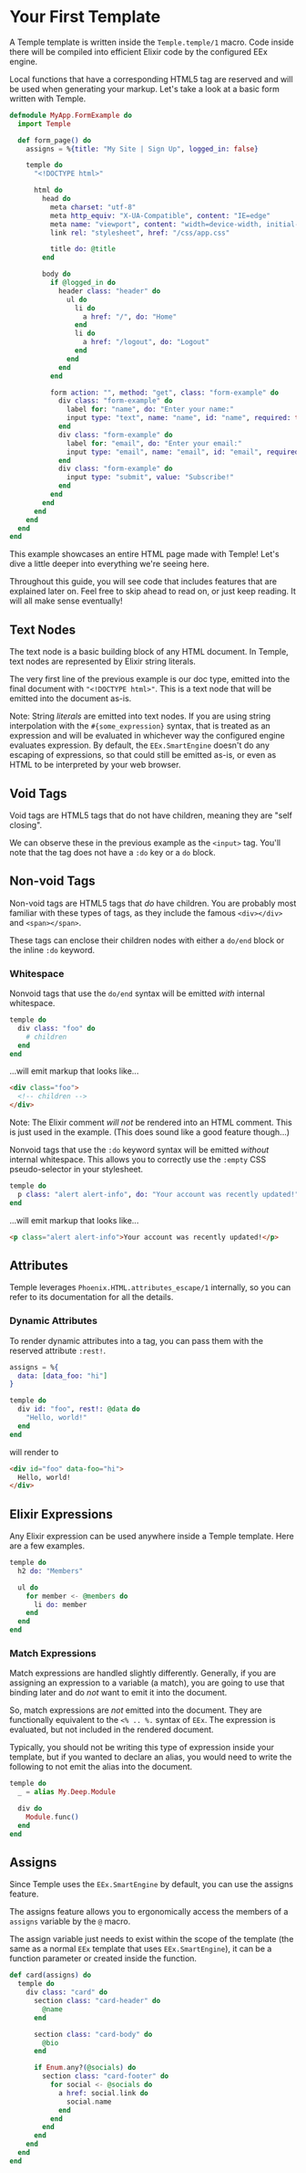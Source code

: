 # Your First Template

A Temple template is written inside the `Temple.temple/1` macro. Code inside there will be compiled into efficient Elixir code by the configured EEx engine.

Local functions that have a corresponding HTML5 tag are reserved and will be used when generating your markup. Let's take a look at a basic form written with Temple.

```elixir
defmodule MyApp.FormExample do
  import Temple

  def form_page() do
    assigns = %{title: "My Site | Sign Up", logged_in: false}

    temple do
      "<!DOCTYPE html>"

      html do
        head do
          meta charset: "utf-8"
          meta http_equiv: "X-UA-Compatible", content: "IE=edge"
          meta name: "viewport", content: "width=device-width, initial-scale=1.0"
          link rel: "stylesheet", href: "/css/app.css"

          title do: @title
        end

        body do
          if @logged_in do
            header class: "header" do
              ul do
                li do
                  a href: "/", do: "Home"
                end
                li do
                  a href: "/logout", do: "Logout"
                end
              end
            end
          end

          form action: "", method: "get", class: "form-example" do
            div class: "form-example" do
              label for: "name", do: "Enter your name:"
              input type: "text", name: "name", id: "name", required: true
            end
            div class: "form-example" do
              label for: "email", do: "Enter your email:"
              input type: "email", name: "email", id: "email", required: true
            end
            div class: "form-example" do
              input type: "submit", value: "Subscribe!"
            end
          end
        end
      end
    end
  end
end
```

This example showcases an entire HTML page made with Temple! Let's dive a little deeper into everything we're seeing here.

Throughout this guide, you will see code that includes features that are explained later on. Feel free to skip ahead to read on, or just keep reading. It will all make sense eventually!

## Text Nodes

The text node is a basic building block of any HTML document. In Temple, text nodes are represented by Elixir string literals.

The very first line of the previous example is our doc type, emitted into the final document with `"<!DOCTYPE html>"`. This is a text node that will be emitted into the document as-is.

Note: String _literals_ are emitted into text nodes. If you are using string interpolation with the `#{some_expression}` syntax, that is treated as an expression and will be evaluated in whichever way the configured engine evaluates expression. By default, the `EEx.SmartEngine` doesn't do any escaping of expressions, so that could still be emitted as-is, or even as HTML to be interpreted by your web browser.

## Void Tags

Void tags are HTML5 tags that do not have children, meaning they are "self closing".

We can observe these in the previous example as the `<input>` tag. You'll note that the tag does not have a `:do` key or a `do` block.

## Non-void Tags

Non-void tags are HTML5 tags that _do_ have children. You are probably most familiar with these types of tags, as they include the famous `<div></div>` and `<span></span>`.

These tags can enclose their children nodes with either a `do/end` block or the inline `:do` keyword.

### Whitespace

Nonvoid tags that use the `do/end` syntax will be emitted _with_ internal whitespace.

```elixir
temple do
  div class: "foo" do
    # children
  end
end
```

...will emit markup that looks like...

```html
<div class="foo">
  <!-- children -->
</div>
```

Note: The Elixir comment _will not_ be rendered into an HTML comment. This is just used in the example. (This does sound like a good feature though...)

Nonvoid tags that use the `:do` keyword syntax will be emitted _without_ internal whitespace. This allows you to correctly use the `:empty` CSS pseudo-selector in your stylesheet.


```elixir
temple do
  p class: "alert alert-info", do: "Your account was recently updated!"
end
```

...will emit markup that looks like...

```html
<p class="alert alert-info">Your account was recently updated!</p>
```

## Attributes

Temple leverages `Phoenix.HTML.attributes_escape/1` internally, so you can refer to its documentation for all the details.

### Dynamic Attributes

To render dynamic attributes into a tag, you can pass them with the reserved attribute `:rest!`.

```elixir
assigns = %{
  data: [data_foo: "hi"]
}

temple do
  div id: "foo", rest!: @data do
    "Hello, world!"
  end
end
```

will render to

```html
<div id="foo" data-foo="hi">
  Hello, world!
</div>
```

## Elixir Expressions

Any Elixir expression can be used anywhere inside a Temple template. Here are a few examples.

```elixir
temple do
  h2 do: "Members"

  ul do
    for member <- @members do
      li do: member
    end
  end
end
```

### Match Expressions

Match expressions are handled slightly differently. Generally, if you are assigning an expression to a variable (a match), you are going to use that binding later and do _not_ want to emit it into the document.

So, match expressions are _not_ emitted into the document. They are functionally equivalent to the `<% .. %.` syntax of `EEx`. The expression is evaluated, but not included in the rendered document.

Typically, you should not be writing this type of expression inside your template, but if you wanted to declare an alias, you would need to write the following to not emit the alias into the document.

```elixir
temple do
  _ = alias My.Deep.Module

  div do
    Module.func()
  end
end
```

## Assigns

Since Temple uses the `EEx.SmartEngine` by default, you can use the assigns feature.

The assigns feature allows you to ergonomically access the members of a `assigns` variable by the `@` macro.

The assign variable just needs to exist within the scope of the template (the same as a normal `EEx` template that uses `EEx.SmartEngine`), it can be a function parameter or created inside the function.

```elixir
def card(assigns) do
  temple do
    div class: "card" do
      section class: "card-header" do
        @name
      end

      section class: "card-body" do
        @bio
      end

      if Enum.any?(@socials) do
        section class: "card-footer" do
          for social <- @socials do
            a href: social.link do
              social.name
            end
          end
        end
      end
    end
  end
end
```
